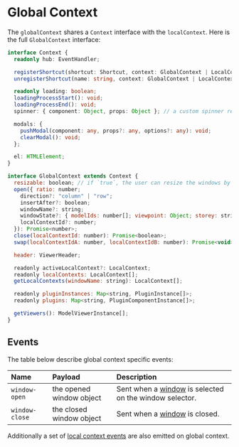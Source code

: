 # Global Context

The `globalContext` shares a `Context` interface with the `localContext`. Here is the full `GlobalContext` interface:

```typescript
interface Context {
  readonly hub: EventHandler;

  registerShortcut(shortcut: Shortcut, context: GlobalContext | LocalContext): boolean;
  unregisterShortcut(name: string, context: GlobalContext | LocalContext): boolean;

  readonly loading: boolean;
  loadingProcessStart(): void;
  loadingProcessEnd(): void;
  spinner: { component: Object, props: Object }; // a custom spinner replacing the default BIMDataSpinner

  modals: {
    pushModal(component: any, props?: any, options?: any): void;
    clearModal(): void;
  };

  el: HTMLElement;
}
```

```js
interface GlobalContext extends Context {
  resizable: boolean; // if `true`, the user can resize the windows by dragging the window separators.
  open({ ratio: number;
    direction?: "column" | "row";
    insertAfter?: boolean;
    windowName?: string;
    windowState?: { modelIds: number[]; viewpoint: Object; storey: string; };
    localContextId?: number;
  }): Promise<number>;
  close(localContextId: number): Promise<boolean>;
  swap(localContextIdA: number, localContextIdB: number): Promise<void>;

  header: ViewerHeader;

  readonly activeLocalContext?: LocalContext;
  readonly localContexts: LocalContext[];
  getLocalContexts(windowName: string): LocalContext[];

  readonly pluginInstances: Map<string, PluginInstance[]>;
  readonly plugins: Map<string, PluginComponentInstance[]>;

  getViewers(): ModelViewerInstance[];
}
```

## Events

The table below describe global context specific events:

| Name           | Payload                  | Description                                                                                    |
| :------------- | :----------------------- | :--------------------------------------------------------------------------------------------- |
| `window-open`  | the opened window object | Sent when a [window](/viewer/customize_the_ui.html#window) is selected on the window selector. |
| `window-close` | the closed window object | Sent when a [window](/viewer/customize_the_ui.html#window) is closed.                          |

Additionally a set of [local context events](/viewer/reference/local_context.html#events-emitted-on-both-global-local-contexts)
are also emitted on global context.
